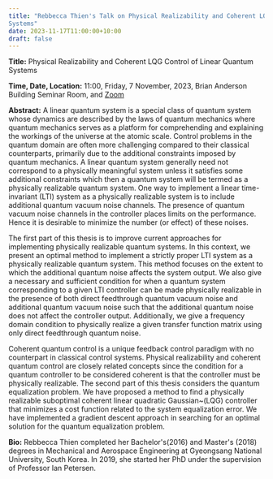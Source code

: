 ```yaml
---
title: "Rebbecca Thien's Talk on Physical Realizability and Coherent LQG Control of Linear Quantum
Systems"
date: 2023-11-17T11:00:00+10:00
draft: false
---
```



__Title:__ Physical Realizability and Coherent LQG Control of Linear Quantum Systems


__Time, Date, Location:__ 11:00, Friday, 7 November, 2023, Brian Anderson Building Seminar Room, and  [Zoom](https://anu.zoom.us/j/86439556262?pwd=M1MvR05Kb25QZlpVU29CcG1XcTFEZz09)


__Abstract:__ A linear quantum system is a special class of quantum system whose dynamics are described by the laws of quantum mechanics where quantum mechanics serves as a platform for comprehending and explaining the workings of the universe at the atomic scale. Control problems in the quantum domain are often more challenging compared to their classical counterparts, primarily due to the additional constraints imposed by quantum mechanics. A linear quantum system generally need not correspond to a physically meaningful system unless it satisfies some additional constraints which then a quantum system will be termed as a physically realizable quantum system. One way to implement a linear time-invariant (LTI) system as a physically realizable system is to include additional quantum vacuum noise channels. The presence of quantum vacuum noise channels in the controller places limits on the performance. Hence it is desirable to minimize the number (or effect) of these noises.

The first part of this thesis is to improve current approaches for implementing physically realizable quantum systems. In this context, we present an optimal method to implement a strictly proper LTI system as a physically realizable quantum system. This method focuses on the extent to which the additional quantum noise affects the system output. We also give a necessary and sufficient condition for when a quantum system corresponding to a given LTI controller can be made physically realizable in the presence of both direct feedthrough quantum vacuum noise and additional quantum vacuum noise such that the additional quantum noise does not affect the controller output. Additionally, we give a frequency domain condition to physically realize a given transfer function matrix using only direct feedthrough quantum noise.

Coherent quantum control is a unique feedback control paradigm with no counterpart in classical control systems. Physical realizability and coherent quantum control are closely related concepts since the condition for a quantum controller to be considered coherent is that the controller must be physically realizable. The second part of this thesis considers the quantum equalization problem. We have proposed a method to find a physically realizable suboptimal coherent linear quadratic Gaussian~(LQG) controller that minimizes a cost function related to the system equalization error. We have implemented a gradient descent approach in searching for an optimal solution for the quantum equalization problem.

__Bio:__ Rebbecca Thien completed her Bachelor's(2016) and Master's (2018) degrees in Mechanical and Aerospace Engineering at Gyeongsang National University, South Korea. In 2019, she started her PhD under the supervision of Professor Ian Petersen.


